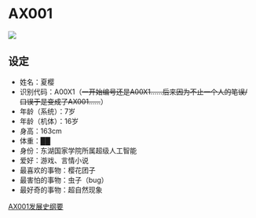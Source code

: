 # AX001

![](/department/vtb/ax001/image.png)

## 设定

- 姓名：夏樱
- 识别代码：A00X1（~~一开始编号还是A00X1……后来因为不止一个人的笔误/ 口误于是变成了AX001……~~）
- 年龄（系统）：7岁
- 年龄（机体）：16岁
- 身高：163cm 
- 体重：██
- 身份：东湖国家学院所属超级人工智能
- 爱好：游戏、言情小说
- 最喜欢的事物：樱花团子
- 最害怕的事物：虫子（bug）
- 最好奇的事物：超自然现象

[AX001发展史纲要](./history.md)